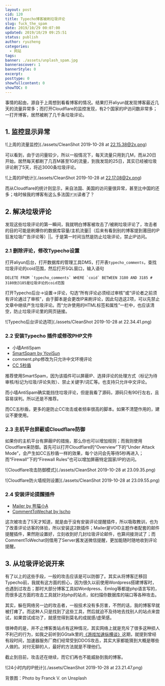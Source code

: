 ```yaml
---
layout: post
cid: 120
title: Typecho博客被刷垃圾评论
slug: fuck_the_spam
date: 2019/10/29 00:07:00
updated: 2019/10/29 09:25:51
status: publish
author: ryuzheng
categories: 
  - 网站
tags: 
banner: ./assets/unplash_spam.jpg
bannerascover: 1
bannerStyle: 0
excerpt: 
posttype: 0
showfullcontent: 0
showTOC: 0
---
```



事情的起由，源自于上周想到看看博客的情况。结果打开aliyun就发现博客最近几天的流量异常多；而打开Cloudflare的监控发现，有2个国家的IP访问数非常多；一打开博客，居然被刷了几千条垃圾评论。

## 1. 监控显示异常

![上周的流量监控](./assets/CleanShot 2019-10-28 at 22.15.38@2x.png)

可以看到，由于访问量较少，所以一般情况下，每天流量只用到几M，而从20日开始，居然每天都刷了几百M甚至1G的流量，到我发现的25日，其实已经被垃圾评论刷了5天，将近3000条垃圾评论。

![上周的IP统计](./assets/CleanShot 2019-10-28 at 22.17.08@2x.png)

而从Cloudflare的统计则显示，来自法国、美国的访问量很异常，甚至比中国的还多；啥时候我的博客有这么多法国🇫🇷读者了？

## 2. 解决垃圾评论

发现这些垃圾评论的第一瞬间，我就明白博客被攻击了/被刷垃圾评论了，攻击者的目的可能是刷爆你的数据库容量/主机流量||（后来有看到别的博客提到莆田的IP狂发垃圾广告评论等）||。于是第一时间当然是防止垃圾评论，禁止IP访问。

### 2.1 删除评论，修改Typecho设置

打开aliyun后台，打开数据库的管理工具DMS，打开表`typecho_comments`，查找垃圾评论的coid范围，然后打开SQL窗口，输入语句

```MYSQL
DELETE FROM `typecho_comments` WHERE `coid` BETWEEN 3180 AND 3185 # 3180到3185是垃圾评论的coid范围
```

打开Typecho后台->设置->评论，勾选“所有评论必须经过审核”或“评论者之前须有评论通过了审核”，由于脚本是会更改IP来刷评论，因此勾选这2项，可以先禁止文章中继续产生垃圾评论。而“允许使用的HTML标签和属性”一栏中，也应该清空，防止垃圾评论里的网页链接。

![Typecho后台评论选项](./assets/CleanShot 2019-10-28 at 22.34.41.png)

### 2.2 安装Typecho 插件或修改PHP文件

- 小墙AntiSpam
- [SmartSpam by YoviSun](http://www.yovisun.com/archive/typecho-plugin-smartspam.html)
- comment.php修改为只允许中文环境评论
- [CC 5秒盾](https://www.ruletree.club/archives/1167/)

推荐使用SmartSpam，因为该插件可以屏蔽IP、选择评论的处理方式（标记为待审核/标记为垃圾/评论失败）、禁止关键字/词汇等。也支持只允许中文评论。

而小墙AntiSpam确实能挡住垃圾评论，但是我看了源码，源码只有90行左右，且容易误判。所以还是不推荐。

而CC五秒盾，更多的是防止CC攻击或者频率很高的脚本。如果不清楚作用的，建议不要使用。

### 2.3 主机平台屏蔽或Cloudflare防御

如果你的主机平台有屏蔽IP的措施，那么你也可以增加规则；而我则使用Cloudflare来防御。首先可以打开Cloudflare的“Overview”下的“Under Attack Mode”，会产生如CC五秒盾一样的效果，每个访问会先等待5秒再进入；而“Firewall”下的“Firewall Rules”也可以增加屏蔽特定国家/IP的访问。

![Cloudflare攻击防御模式](./assets/CleanShot 2019-10-28 at 23.09.35.png)

![Cloudflare防火墙规则设置](./assets/CleanShot 2019-10-28 at 23.09.55.png)

### 2.4 安装评论提醒插件

- [Mailer by 熊猫小A](https://blog.imalan.cn/archives/349/)
- [CommentToWechat by lscho](https://lscho.com/tech/comment_to_wechat.html)

这次被攻击了5天才知道，就是由于没有安装评论提醒插件，所以吸取教训，也为了改善评论访客的体验，所以安装这2款插件；Mailer是VOID主题作者配套的邮件提醒插件，果然刚设置好，立刻收到好几封垃圾评论邮件，也算间接测试了；而CommentToWechat则借用了Server酱发送微信提醒，更加能随时随地收到评论提醒。

## 3. 从垃圾评论说开来

有了以上的这些手段，一般的攻击应该是可以防御了。其实从将博客迁移回Typecho前，我就有这方面的担心，因为很久以前使用Wordpress搭建博客时，也遇到过攻击；那时大部分博客工具如Wordpress、Emlog等都是php语言写的，而很多这方面的攻击工具就针对php的站点，如扫描你数据库的端口等各种攻击。

其实，躲在网络另一边的攻击者，一般技术没有多厉害，不然的话，我的博客早就被打瘫了。而这种人只是找到了这些工具，然后就迫不及待地去找别人的站点来尝试，如果尝试成功了，就感觉得到莫名的成就感/虚荣感。

很神奇的是，并不止博客类站点有这种情况，其实网络上就是充斥了很多这种损人不利己的行为，如我之前听到GGtalk里的[《游戏加速纵横谈》](https://talk.swift.gg/43)这期，就提到曾经有段时间，加速器服务厂商们经常受到DDOS攻击，其实大家都能猜到大概是哪些人做的。对付无聊的人，最好的方法就是不理他们。

截止到目前，攻击还在继续，而它们再也不能威胁到我的博客。

![24小时内的IP统计](./assets/CleanShot 2019-10-28 at 23.21.47.png)

背景图：Photo by Franck V. on Unsplash
